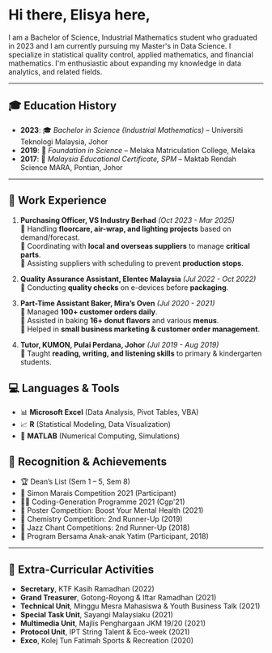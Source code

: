 # Hi there, Elisya here,

I am a Bachelor of Science, Industrial Mathematics student who graduated in 2023 and I am currently pursuing my Master's in Data Science. I specialize in statistical quality control, applied mathematics, and financial mathematics. I'm enthusiastic about expanding my knowledge in data analytics, and related fields.

---

## 🎓 Education History
- **2023**: 🎓 *Bachelor in Science (Industrial Mathematics)* – Universiti Teknologi Malaysia, Johor
- **2019**: 📘 *Foundation in Science* – Melaka Matriculation College, Melaka
- **2017**: 🏫 *Malaysia Educational Certificate, SPM* – Maktab Rendah Science MARA, Pontian, Johor

---

## 💼 Work Experience
1. **Purchasing Officer, VS Industry Berhad** *(Oct 2023 - Mar 2025)*  
   🔹 Handling **floorcare, air-wrap, and lighting projects** based on demand/forecast.  
   🔹 Coordinating with **local and overseas suppliers** to manage **critical parts**.  
   🔹 Assisting suppliers with scheduling to prevent **production stops**.

2. **Quality Assurance Assistant, Elentec Malaysia** *(Jul 2022 - Oct 2022)*  
   🔹 Conducting **quality checks** on e-devices before **packaging**.

3. **Part-Time Assistant Baker, Mira’s Oven** *(Jul 2020 - 2021)*  
   🔹 Managed **100+ customer orders daily**.  
   🔹 Assisted in baking **16+ donut flavors** and various **menus**.  
   🔹 Helped in **small business marketing & customer order management**.

4. **Tutor, KUMON, Pulai Perdana, Johor** *(Jul 2019 - Aug 2019)*  
   🔹 Taught **reading, writing, and listening skills** to primary & kindergarten students.

## 💻 Languages & Tools  
- 📊 **Microsoft Excel** (Data Analysis, Pivot Tables, VBA)  
- 📈 **R** (Statistical Modeling, Data Visualization)  
- 🔬 **MATLAB** (Numerical Computing, Simulations)  

## 🏅 Recognition & Achievements

- 🏆 Dean’s List (Sem 1 – 5, Sem 8)
- 🥇 Simon Marais Competition 2021 (Participant)
- 👩‍💻 Coding-Generation Programme 2021 (Cgp'21)
- 🧠 Poster Competition: Boost Your Mental Health (2021)
- 🧪 Chemistry Competition: 2nd Runner-Up (2019)
- 🎤 Jazz Chant Competitions: 2nd Runner-Up (2018)
- 👧 Program Bersama Anak-anak Yatim (Participant, 2018)

---

## 💬 Extra-Curricular Activities

- **Secretary**, KTF Kasih Ramadhan (2022)
- **Grand Treasurer**, Gotong-Royong & Iftar Ramadhan (2021)
- **Technical Unit**, Minggu Mesra Mahasiswa & Youth Business Talk (2021)
- **Special Task Unit**, Sayangi Malaysiaku (2021)
- **Multimedia Unit**, Majlis Penghargaan JKM 19/20 (2021)
- **Protocol Unit**, IPT String Talent & Eco-week (2021)
- **Exco**, Kolej Tun Fatimah Sports & Recreation (2020)
